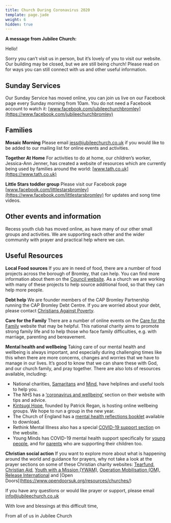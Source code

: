 ```yaml
---
title: Church During Coronavirus 2020
template: page.jade
weight: 6
hidden: true
---
```

__A message from Jubilee Church:__ 
 
Hello!  

Sorry you can’t visit us in person, but it’s lovely of you to visit our website. Our building may be closed, but we are still being church! 
Please read on for ways you can still connect with us and other useful information. 

## Sunday Services  
Our Sunday Service has moved online, you can join us live on our Facebook page every Sunday morning from 10am. You do not need a Facebook account to watch it: [www.facebook.com/jubileechurchbromley](https://www.facebook.com/jubileechurchbromley) 


## Families
**Mosaic Morning** Please email [jess@jubileechurch.co.uk](mailto:jess@jubileechurch.co.uk) if you would like to be added to our mailing list for online events and activities. 

**Together At Home** For activities to do at home, our children’s worker, Jessica-Ann Jenner, has created a website of resources which are currently being used by families around the world: [www.tath.co.uk](https://www.tath.co.uk)

**Little Stars toddler group** Please visit our Facebook page [www.facebook.com/littlestarsbromley](https://www.facebook.com/littlestarsbromley) for updates and song time videos. 

## Other events and information
Recess youth club has moved online, as have many of our other small groups and activities. We are supporting each other and the wider community with prayer and practical help where we can. 

## Useful Resources
**Local Food sources**
If you are in need of food, there are a number of food projects across the borough of Bromley, that can help. You can find more information about them on the [Council website](https://www.bromley.gov.uk/info/200050/help_for_adults/1432/coronavirus_covid_19_-_accessing_food_and_shopping/2). As a church we are working with many of these projects to help source additional food, so that they can help more people.

**Debt help**
We are founder members of the CAP Bromley Partnership running the CAP Bromley Debt Centre. If you are worried about your debt, please contact [Christians Against Poverty](https://capuk.org/i-want-help).

**Care for the Family**
There are a number of online events on the [Care for the Family](https://www.careforthefamily.org.uk/events/events-online-2) website that may be helpful. This national charity aims to promote strong family life and to help those who face family difficulties, e.g. with marriage, parenting and bereavement.
 
**Mental health and wellbeing**
Taking care of our mental health and wellbeing is always important, and especially during challenging times like this when there are more concerns, changes and worries that we have to manage in our lives. It’s good to know that we can share these with God, and our church family, and pray together. There are also lots of resources available, including:

+ National charities, [Samaritans](https://www.samaritans.org/) and [Mind](https://www.mind.org.uk/), have helplines and useful tools to help you.
+ The NHS has a [‘coronavirus and wellbeing’](https://www.nhs.uk/oneyou/every-mind-matters/) section on their website with tips and advice.
+ [Kintsugi Hope](https://www.kintsugihope.com/events), founded by Patrick Regan, is hosting online wellbeing groups. We hope to run a group in the new year.
+ The Church of England has a [mental health reflections booklet](https://www.churchofengland.org/faith-action/mental-health-resources/supporting-good-mental-health) available to download.
+ Rethink Mental Illness also has a special [COVID-19 support section](https://www.rethink.org/advice-and-information/covid-19-support/) on the website.
+ Young Minds has COVID-19 mental health support specifically for [young people](https://youngminds.org.uk/find-help/looking-after-yourself/coronavirus-and-mental-health/), and for [parents](https://youngminds.org.uk/find-help/for-parents/supporting-your-child-during-the-coronavirus-pandemic/) who are supporting their children too.
  
**Christian social action**
If you want to explore more about what is happening around the world and guidance for prayers, why not take a look at the prayer sections on some of these Christian charity websites: [Tearfund](https://www.tearfund.org/en/about_you/pray/), [Christian Aid](https://www.christianaid.org.uk/pray), [Youth with a Mission (YWAM)](https://ywam.org/get-involved-now/pray/), [Operation Mobilisation (OM)](https://www.uk.om.org/Blogs/stories), [Release International](https://releaseinternational.org/) and [Open Doors[(https://www.opendoorsuk.org/resources/churches/)


If you have any questions or would like prayer or support, please email [info@jubileechurch.co.uk](mailto:info@jubileechurch.co.uk) 

 
With love and blessings at this difficult time, 

From all of us in Jubilee Church

